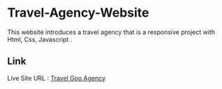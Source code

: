# Travel-Agency-Website
This website introduces a travel agency that is a responsive project  with  Html, Css, Javascript .<br> 
## Link
Live Site URL : [Travel Goo Agency](https://travel-agency-website-nu.vercel.app/)


